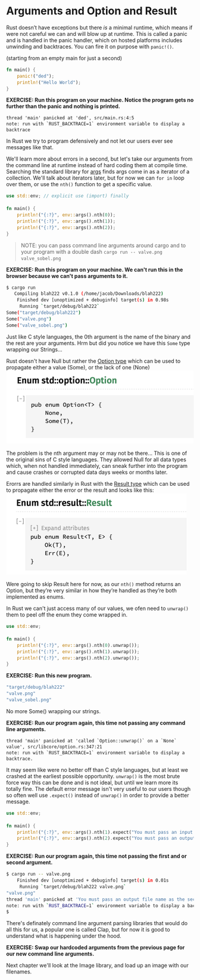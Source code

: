 # Arguments and Option and Result

Rust doesn’t have exceptions but there *is* a minimal runtime, which means if were not careful we can and will blow up at runtime. This is called a panic and is handled in the panic handler, which on hosted platforms includes unwinding and backtraces. You can fire it on purpose with `panic!()`.

(starting from an empty main for just a second)

```rust ,ignore
fn main() {
    panic!("ded");
    println!("Hello World");
}
```

**EXERCISE: Run this program on your machine. Notice the program gets no further than the panic and nothing is printed.**

```text
thread 'main' panicked at 'ded', src/main.rs:4:5
note: run with `RUST_BACKTRACE=1` environment variable to display a backtrace
```

In Rust we try to program defensively and not let our users ever see messages like that.

We'll learn more about errors in a second, but let's take our arguments from the command line at runtime instead of hard coding them at compile time. Searching the standard library for [args](https://doc.rust-lang.org/std/env/fn.args.html) finds args come in as a iterator of a collection. We'll talk about iterators later, but for now we can `for in` loop over them, or use the `nth()` function to get a specific value.

```rust ,ignore,no_run
use std::env; // explicit use (import) finally

fn main() {
    println!("{:?}", env::args().nth(0));
    println!("{:?}", env::args().nth(1));
    println!("{:?}", env::args().nth(2));
}
```

> NOTE: you can pass command line arguments around cargo and to your program with a double dash `cargo run -- valve.png valve_sobel.png`

**EXERCISE: Run this program on your machine. We can't run this in the browser because we can't pass arguments to it.**

```bash
$ cargo run
   Compiling blah222 v0.1.0 (/home/jacob/Downloads/blah222)
    Finished dev [unoptimized + debuginfo] target(s) in 0.98s
     Running `target/debug/blah222`
Some("target/debug/blah222")
Some("valve.png")
Some("valve_sobel.png")
```

Just like C style languages, the 0th argument is the name of the binary and the rest are your arguments. Hrm but did you notice we have this `Some` type wrapping our Strings...

Rust doesn't have Null but rather the [Option type](https://doc.rust-lang.org/std/option/enum.Option.html) which can be used to propagate either a value (Some), or the lack of one (None)
![Option Type](./images/option.png)

The problem is the nth argument may or may not be there... This is one of the original sins of C style languages. They allowed Null for all data types which, when not handled immediately, can sneak further into the program and cause crashes or corrupted data days weeks or months later.

Erorrs are handled similarly in Rust with the [Result type](https://doc.rust-lang.org/std/result/index.html) which can be used to propagate either the error or the result and looks like this:
![Result Type](./images/result.png)

Were going to skip Result here for now, as our `nth()` method returns an Option, but they’re very similar in how they’re handled as they’re both implemented as enums.

In Rust we can't just access many of our values, we ofen need to `unwrap()` them to peel off the enum they come wrapped in.

```rust ,ignore,no_run
use std::env;

fn main() {
    println!("{:?}", env::args().nth(0).unwrap());
    println!("{:?}", env::args().nth(1).unwrap());
    println!("{:?}", env::args().nth(2).unwrap());
}
```

**EXERCISE: Run this new program.**

```bash
"target/debug/blah222"
"valve.png"
"valve_sobel.png"
```

No more Some() wrapping our strings.

**EXERCISE: Run our program again, this time not passing any command line arguments.**

```text
thread 'main' panicked at 'called `Option::unwrap()` on a `None` value', src/libcore/option.rs:347:21
note: run with `RUST_BACKTRACE=1` environment variable to display a backtrace.
```

It may seem like were no better off than C style languages, but at least we crashed at the earliest possible opportunity. `unwrap()` is the most brute force way this can be done and is not ideal, but until we learn more its totally fine. The default error message isn't very useful to our users though so often well use `.expect()` instead of `unwrap()` in order to provide a better message.

```rust ,ignore,no_run
use std::env;

fn main() {
    println!("{:?}", env::args().nth(1).expect("You must pass an input file name as the first argument"));
    println!("{:?}", env::args().nth(2).expect("You must pass an output file name as the second argument"));
}
```

**EXERCISE: Run our program again, this time not passing the first and or second argument.**

```bash
$ cargo run -- valve.png 
    Finished dev [unoptimized + debuginfo] target(s) in 0.01s
     Running `target/debug/blah222 valve.png`
"valve.png"
thread 'main' panicked at 'You must pass an output file name as the second option to this program', src/main.rs:14:14
note: run with `RUST_BACKTRACE=1` environment variable to display a backtrace
$ 
```

There's definately command line argument parsing libraries that would do all this for us, a popular one is called Clap, but for now it is good to understand what is happening under the hood.

**EXERCISE: Swap our hardcoded arguments from the previous page for our new command line arguments.**

Next chapter we'll look at the Image library, and load up an image with our filenames.
